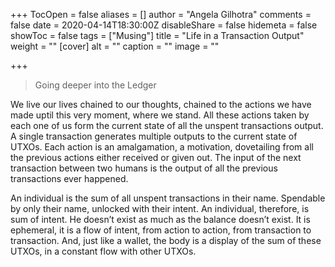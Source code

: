 +++
TocOpen = false
aliases = []
author = "Angela Gilhotra"
comments = false
date = 2020-04-14T18:30:00Z
disableShare = false
hidemeta = false
showToc = false
tags = ["Musing"]
title = "Life in a Transaction Output"
weight = ""
[cover]
alt = ""
caption = ""
image = ""

+++
> Going deeper into the Ledger

We live our lives chained to our thoughts, chained to the actions we have made uptil this very moment, where we stand. All these actions taken by each one of us form the current state of all the unspent transactions output. A single transaction generates multiple outputs to the current state of UTXOs. Each action is an amalgamation, a motivation, dovetailing from all the previous actions either received or given out. The input of the next transaction between two humans is the output of all the previous transactions ever happened.

An individual is the sum of all unspent transactions in their name. Spendable by only their name, unlocked with their intent. An individual, therefore, is sum of intent. He doesn’t exist as much as the balance doesn’t exist. It is ephemeral, it is a flow of intent, from action to action, from transaction to transaction. And, just like a wallet, the body is a display of the sum of these UTXOs, in a constant flow with other UTXOs.